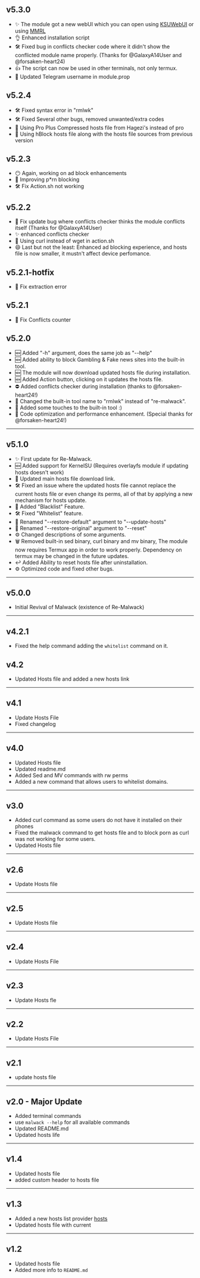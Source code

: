 ## v5.3.0
- ✨ The module got a new webUI which you can open using [KSUWebUI](https://github.com/5ec1cff/KsuWebUIStandalone) or using [MMRL](https://github.com/DerGoogler/MMRL)
- 👌 Enhanced installation script
- 🛠 Fixed bug in conflicts checker code where it didn't show the conflicted module name properly. (Thanks for @GalaxyA14User and @forsaken-heart24)
- 👍 The script can now be used in other terminals, not only termux.
- 🎯 Updated Telegram username in module.prop
## v5.2.4
- 🛠 Fixed syntax error in "rmlwk"
- 🛠 Fixed Several other bugs, removed unwanted/extra codes
- 🎯 Using Pro Plus Compressed hosts file from Hagezi's instead of pro
- 🎯 Using hBlock hosts file along with the hosts file sources from previous version
## v5.2.3
- 😶 Again, working on ad block enhancements
- 🎯 Improving p*rn blocking
- 🛠 Fix Action.sh not working
## v5.2.2
- 🎯 Fix update bug where conflicts checker thinks the module conflicts itself (Thanks for @GalaxyA14User)
- ✨ enhanced conflicts checker
- 🔁 Using curl instead of wget in action.sh
- 😄 Last but not the least: Enhanced ad blocking experience, and hosts file is now smaller, it mustn't affect device perfomance.
## v5.2.1-hotfix
- 🎯 Fix extraction error
## v5.2.1
- 🎯 Fix Conflicts counter
## v5.2.0
- 🆕 Added "-h" argument, does the same job as "--help"
- 🆕 Added ability to block Gambling & Fake news sites into the built-in tool. 
- 🆕 The module will now download updated hosts file during installation.
- 🆕 Added Action button, clicking on it updates the hosts file.
- ⛔ Added conflicts checker during installation (thanks to @forsaken-heart24!)
- 🔁 Changed the built-in tool name to "rmlwk" instead of "re-malwack".
- 🤩 Added some touches to the built-in tool :)
- 🚀 Code optimization and performance enhancement. (Special thanks for @forsaken-heart24!)
---
## v5.1.0
- ✨ First update for Re-Malwack.
- 🆕 Added support for KernelSU (Requires overlayfs module if updating hosts doesn't work)
- 🔧 Updated main hosts file download link.
- 🛠️ Fixed an issue where the updated hosts file cannot replace the current hosts file or even change its perms, all of that by applying a new mechanism for hosts update.
- 🚫 Added "Blacklist" Feature.
- 🛠️ Fixed "Whitelist" feature.
- 🔄 Renamed "--restore-default" argument to "--update-hosts" 
- 🔄 Renamed "--restore-original" argument to "--reset"
- ⚙️ Changed descriptions of some arguments.
- 🗑️ Removed built-in sed binary, curl binary and mv binary, The module now requires Termux app in order to work properly. Dependency on termux may be changed in the future updates.
- ↩️ Added Ability to reset hosts file after uninstallation.
- ⚙️ Optimized code and fixed other bugs.
---
## v5.0.0
- Initial Revival of Malwack (existence of Re-Malwack)
---
## v4.2.1
- Fixed the help command adding the ``whitelist`` command on it.
## v4.2
- Updated Hosts file and added a new hosts link
---
## v4.1
- Update Hosts File
- Fixed changelog
---
## v4.0
- Updated Hosts file
- Updated readme.md
- Added Sed and MV commands with rw perms
- Added a new command that allows users to whitelist domains.
---
## v3.0
- Added curl command as some users do not have it installed on their phones
- Fixed the malwack command to get hosts file and to block porn as curl was not working for some users.
- Updated Hosts file
---
## v2.6
- Update Hosts file
---
## v2.5
- Update Hosts file
---
## v2.4
- Update Hosts File
---
## v2.3
- Update Hosts fle
---
## v2.2
- Update Hosts File
---
## v2.1
- update hosts file
---
## v2.0 - Major Update
- Added terminal commands
- use ``malwack --help`` for all available commands
- Updated README.md
- Updated hosts life
---
## v1.4
- Updated hosts file
- added custom header to hosts file 
---
## v1.3
- Added a new hosts list provider [hosts](https://github.com/StevenBlack/hosts)
- Updated hosts file with current
---
## v1.2
- Updated hosts file
- Added more info to ``README.md``
